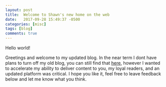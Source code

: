 ```yaml
---
layout: post
title:  Welcome to Shawn's new home on the web
date:   2017-09-28 15:49:37 -0500
categories: [misc]
tags: [blog]
comments: true
---
```


Hello world!

Greetings and welcome to my updated blog. In the near term I dont have plans to turn off my old blog, you can still find that [here](http://www.drowningintechnicaldebt.com/ShawnWeisfeld/), however I wanted to accelerate my ability to deliver content to you, my loyal readers, and an updated platform was critical. I hope you like it, feel free to leave feedback below and let me know what you think.